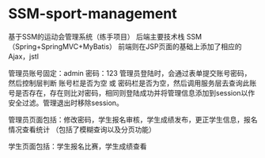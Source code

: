 # SSM-sport-management
基于SSM的运动会管理系统（练手项目）
后端主要技术栈 SSM（Spring+SpringMVC+MyBatis）
前端则在JSP页面的基础上添加了相应的Ajax，jstl

管理员账号固定：admin 密码：123 
管理员登陆时，会通过表单提交账号密码，然后控制层判断 账号栏是否为空 或 密码栏是否为空，然后调用服务层去查询此账号是否存在，存在则比对密码，相同则登陆成功并将管理信息添加到session以作安全过滤。管理退出时移除session。

管理员页面包括：修改密码，学生报名审核，学生成绩发布，更正学生信息，报名情况查看统计
（包括了模糊查询以及分页功能）

学生页面包括：学生报名比赛，学生成绩查看
